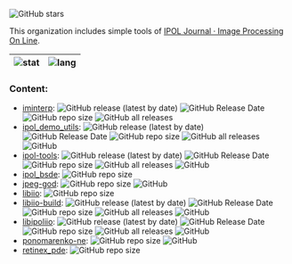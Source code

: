![GitHub stars](https://img.shields.io/github/stars/IPOL-Fork?style=social)

This organization includes simple tools of [IPOL Journal · Image Processing On Line](www.ipol.im).

| ![stat](https://github-readme-stats.vercel.app/api?username=zvezdochiot&title_color=58A6FF&text_color=C9D1D9&bg_color=0D1117&hide_border=true&show_icons=true&icon_color=BDC5CD) | ![lang](https://github-readme-stats.vercel.app/api/top-langs/?username=zvezdochiot&title_color=58A6FF&text_color=C9D1D9&bg_color=0D1117&hide_border=true&langs_count=3) |
| --- | --- |

### Content:

* [iminterp](https://github.com/IPOL-Fork/iminterp):
![GitHub release (latest by date)](https://img.shields.io/github/v/release/IPOL-Fork/iminterp)
![GitHub Release Date](https://img.shields.io/github/release-date/IPOL-Fork/iminterp)
![GitHub repo size](https://img.shields.io/github/repo-size/IPOL-Fork/iminterp)
![GitHub all releases](https://img.shields.io/github/downloads/IPOL-Fork/iminterp/total)
* [ipol_demo_utils](https://github.com/IPOL-Fork/ipol_demo_utils):
![GitHub release (latest by date)](https://img.shields.io/github/v/release/IPOL-Fork/ipol_demo_utils)
![GitHub Release Date](https://img.shields.io/github/release-date/IPOL-Fork/ipol_demo_utils)
![GitHub repo size](https://img.shields.io/github/repo-size/IPOL-Fork/ipol_demo_utils)
![GitHub all releases](https://img.shields.io/github/downloads/IPOL-Fork/ipol_demo_utils/total)
![GitHub](https://img.shields.io/github/license/IPOL-Fork/ipol_demo_utils)
* [ipol-tools](https://github.com/IPOL-Fork/ipol-tools):
![GitHub release (latest by date)](https://img.shields.io/github/v/release/IPOL-Fork/ipol-tools)
![GitHub Release Date](https://img.shields.io/github/release-date/IPOL-Fork/ipol-tools)
![GitHub repo size](https://img.shields.io/github/repo-size/IPOL-Fork/ipol-tools)
![GitHub all releases](https://img.shields.io/github/downloads/IPOL-Fork/ipol-tools/total)
![GitHub](https://img.shields.io/github/license/IPOL-Fork/ipol-tools)
* [ipol_bsde](https://github.com/IPOL-Fork/ipol_bsde):
![GitHub repo size](https://img.shields.io/github/repo-size/IPOL-Fork/ipol_bsde)
* [jpeg-god](https://github.com/IPOL-Fork/jpeg-god):
![GitHub repo size](https://img.shields.io/github/repo-size/IPOL-Fork/jpeg-god)
![GitHub](https://img.shields.io/github/license/IPOL-Fork/jpeg-god)
* [libiio](https://github.com/IPOL-Fork/libiio):
![GitHub repo size](https://img.shields.io/github/repo-size/IPOL-Fork/libiio)
* [libiio-build](https://github.com/IPOL-Fork/libiio-build):
![GitHub release (latest by date)](https://img.shields.io/github/v/release/IPOL-Fork/libiio-build)
![GitHub Release Date](https://img.shields.io/github/release-date/IPOL-Fork/libiio-build)
![GitHub repo size](https://img.shields.io/github/repo-size/IPOL-Fork/libiio-build)
![GitHub all releases](https://img.shields.io/github/downloads/IPOL-Fork/libiio-build/total)
![GitHub](https://img.shields.io/github/license/IPOL-Fork/libiio-build)
* [libipoliio](https://github.com/IPOL-Fork/libipoliio):
![GitHub release (latest by date)](https://img.shields.io/github/v/release/IPOL-Fork/libipoliio)
![GitHub Release Date](https://img.shields.io/github/release-date/IPOL-Fork/libipoliio)
![GitHub repo size](https://img.shields.io/github/repo-size/IPOL-Fork/libipoliio)
![GitHub all releases](https://img.shields.io/github/downloads/IPOL-Fork/libipoliio/total)
![GitHub](https://img.shields.io/github/license/IPOL-Fork/libipoliio)
* [ponomarenko-ne](https://github.com/IPOL-Fork/ponomarenko-ne):
![GitHub repo size](https://img.shields.io/github/repo-size/IPOL-Fork/ponomarenko-ne)
![GitHub](https://img.shields.io/github/license/IPOL-Fork/ponomarenko-ne)
* [retinex_pde](https://github.com/IPOL-Fork/retinex_pde):
![GitHub repo size](https://img.shields.io/github/repo-size/IPOL-Fork/retinex_pde)
